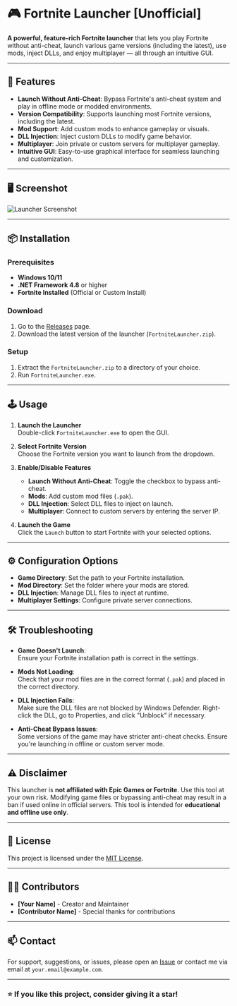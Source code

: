 # 🎮 Fortnite Launcher [Unofficial]

**A powerful, feature-rich Fortnite launcher** that lets you play Fortnite without anti-cheat, launch various game versions (including the latest), use mods, inject DLLs, and enjoy multiplayer — all through an intuitive GUI.

---

## 🚀 Features

- **Launch Without Anti-Cheat**: Bypass Fortnite's anti-cheat system and play in offline mode or modded environments.
- **Version Compatibility**: Supports launching most Fortnite versions, including the latest.
- **Mod Support**: Add custom mods to enhance gameplay or visuals.
- **DLL Injection**: Inject custom DLLs to modify game behavior.
- **Multiplayer**: Join private or custom servers for multiplayer gameplay.
- **Intuitive GUI**: Easy-to-use graphical interface for seamless launching and customization.

---

## 🖥️ Screenshot

![Launcher Screenshot](assets/screenshot.png)

---

## 📦 Installation

### Prerequisites

- **Windows 10/11**
- **.NET Framework 4.8** or higher
- **Fortnite Installed** (Official or Custom Install)

### Download

1. Go to the [Releases](https://github.com/yourusername/fortnite-launcher/releases) page.
2. Download the latest version of the launcher (`FortniteLauncher.zip`).

### Setup

1. Extract the `FortniteLauncher.zip` to a directory of your choice.
2. Run `FortniteLauncher.exe`.

---

## 🕹️ Usage

1. **Launch the Launcher**  
   Double-click `FortniteLauncher.exe` to open the GUI.

2. **Select Fortnite Version**  
   Choose the Fortnite version you want to launch from the dropdown.

3. **Enable/Disable Features**  
   - **Launch Without Anti-Cheat**: Toggle the checkbox to bypass anti-cheat.
   - **Mods**: Add custom mod files (`.pak`).
   - **DLL Injection**: Select DLL files to inject on launch.
   - **Multiplayer**: Connect to custom servers by entering the server IP.

4. **Launch the Game**  
   Click the `Launch` button to start Fortnite with your selected options.

---

## ⚙️ Configuration Options

- **Game Directory**: Set the path to your Fortnite installation.
- **Mod Directory**: Set the folder where your mods are stored.
- **DLL Injection**: Manage DLL files to inject at runtime.
- **Multiplayer Settings**: Configure private server connections.

---

## 🛠️ Troubleshooting

- **Game Doesn't Launch**:  
  Ensure your Fortnite installation path is correct in the settings.

- **Mods Not Loading**:  
  Check that your mod files are in the correct format (`.pak`) and placed in the correct directory.

- **DLL Injection Fails**:  
  Make sure the DLL files are not blocked by Windows Defender. Right-click the DLL, go to Properties, and click "Unblock" if necessary.

- **Anti-Cheat Bypass Issues**:  
  Some versions of the game may have stricter anti-cheat checks. Ensure you're launching in offline or custom server mode.

---

## ⚠️ Disclaimer

This launcher is **not affiliated with Epic Games or Fortnite**. Use this tool at your own risk. Modifying game files or bypassing anti-cheat may result in a ban if used online in official servers. This tool is intended for **educational and offline use only**.

---

## 📜 License

This project is licensed under the [MIT License](LICENSE).

---

## 👨‍💻 Contributors

- **[Your Name]** - Creator and Maintainer
- **[Contributor Name]** - Special thanks for contributions

---

## 📫 Contact

For support, suggestions, or issues, please open an [Issue](https://github.com/yourusername/fortnite-launcher/issues) or contact me via email at `your.email@example.com`.

---

### ⭐ If you like this project, consider giving it a star!
